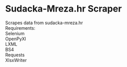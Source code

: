 # Sudacka-Mreza.hr Scraper
Scrapes data from sudacka-mreza.hr <br>
Requirements:<br>
Selenium<br>
OpenPyXl<br>
LXML<br>
BS4<br>
Requests<br>
XlsxWriter<br>
